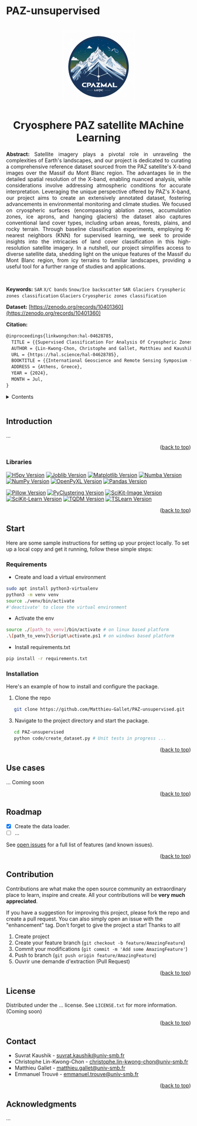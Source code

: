 # PAZ-unsupervised

<!-- PROJECT LOGO -->
<br />
<div align="center">
  <img src="static/logo.png" alt="Logo" width="200">
  </a>
  <h1 align="center">Cryosphere PAZ satellite MAchine Learning</h1>
  <p align="justify">
  <b>
  Abstract:
  </b>
    Satellite imagery plays a pivotal role in unraveling the complexities of Earth's landscapes, and our project is dedicated to curating a comprehensive reference dataset sourced from the PAZ satellite's X-band images over the Massif du Mont Blanc region. The advantages lie in the detailed spatial resolution of the X-band, enabling nuanced analysis, while considerations involve addressing atmospheric conditions for accurate interpretation. Leveraging the unique perspective offered by PAZ's X-band, our project aims to create an extensively annotated dataset, fostering advancements in environmental monitoring and climate studies. We focused on cryospheric surfaces (encompassing ablation zones, accumulation zones, ice aprons, and hanging glaciers) the dataset also captures conventional land cover types, including urban areas, forests, plains, and rocky terrain. Through baseline classification experiments, employing  K-nearest neighbors (KNN) for supervised learning, we seek to provide insights into the intricacies of land cover classification in this high-resolution satellite imagery. In a nutshell, our project simplifies access to diverse satellite data, shedding light on the unique features of the Massif du Mont Blanc region, from icy terrains to familiar landscapes, providing a useful tool for a further range of studies and applications.
  </p>
  <br />
</div>

**Keywords:**
`SAR` `X/C bands` `Snow/Ice backscatter`
`SAR Glaciers Cryospheric zones classification`
`Glaciers` `Cryospheric zones classification`

**Dataset:**
[https://zenodo.org/records/10401360](https://zenodo.org/records/10401360)

**Citation:** 
```latex
@inproceedings{linkwongchon:hal-04628785,
  TITLE = {{Supervised Classification For Analysis Of Cryospheric Zones Using SAR Statistical Timeseries}},
  AUTHOR = {Lin-Kwong-Chon, Christophe and Gallet, Matthieu and Kaushik, Suvrat and Trouv{\'e}, Emmanuel},
  URL = {https://hal.science/hal-04628785},
  BOOKTITLE = {{International Geoscience and Remote Sensing Symposium (IGARSS 2023)}},
  ADDRESS = {Athens, Greece},
  YEAR = {2024},
  MONTH = Jul,
}
```

<!-- TABLE OF CONTENTS -->
<details>
  <summary>Contents</summary>
  <ol>
    <li>
      <a href="#introduction">Introduction</a>
      <ul>
        <li><a href="#libraries">Libraries</a></li>
      </ul>
    </li>
    <li>
      <a href="#démarrage">Start</a>
      <ul>
        <li><a href="#prerequisites">Prerequisites</a></li>
        <li><a href="#installation">Installation</a></li>
      </ul>
    </li>
    <li><a href="#utilisation">Use case</a></li>
    <li><a href="#feuille-de-route">Roadmap</a></li>
    <li><a href="#contribution">Contribution</a></li>
    <li><a href="#license">License</a></li>
    <li><a href="#contact">Contact</a></li>
    <li><a href="#remerciements">Acknowledgments</a></li>
  </ol>
</details>
<br />

<!-- ABOUT THE PROJECT -->
## Introduction
  
...

<p align="right">(<a href="#readme-top">back to top</a>)</p>

### Libraries

[![H5py Version](https://img.shields.io/badge/H5py-latest-blue.svg)](https://docs.h5py.org/en/stable/release.html)
[![Joblib Version](https://img.shields.io/badge/Joblib-latest-blue.svg)](https://joblib.readthedocs.io/en/latest/)
[![Matplotlib Version](https://img.shields.io/badge/Matplotlib-3.3.3-blue.svg)](https://matplotlib.org/stable/users/prev_whats_new/whats_new.3.3.3.html)
[![Numba Version](https://img.shields.io/badge/Numba-latest-blue.svg)](https://numba.pydata.org/numba-doc/latest/release-notes.html)
[![NumPy Version](https://img.shields.io/badge/NumPy-1.23.1-blue.svg)](https://numpy.org/doc/stable/release/1.23.1-notes.html)
[![OpenPyXL Version](https://img.shields.io/badge/OpenPyXL-latest-blue.svg)](https://openpyxl.readthedocs.io/en/stable/)
[![Pandas Version](https://img.shields.io/badge/Pandas-latest-blue.svg)](https://pandas.pydata.org/pandas-docs/stable/whatsnew/index.html)

[![Pillow Version](https://img.shields.io/badge/Pillow-9.0.1-blue.svg)](https://pillow.readthedocs.io/en/stable/releasenotes/9.0.1.html)
[![PyClustering Version](https://img.shields.io/badge/PyClustering-latest-blue.svg)](https://pyclustering.github.io/docs/0.10.1/html/index.html)
[![SciKit-Image Version](https://img.shields.io/badge/SciKit--Image-latest-blue.svg)](https://scikit-image.org/docs/stable/release_notes/0.18.3.html)
[![SciKit-Learn Version](https://img.shields.io/badge/SciKit--Learn-latest-blue.svg)](https://scikit-learn.org/stable/whats_new/v0.24.html)
[![TQDM Version](https://img.shields.io/badge/TQDM-latest-blue.svg)](https://github.com/tqdm/tqdm/releases)
[![TSLearn Version](https://img.shields.io/badge/TSLearn-latest-blue.svg)](https://tslearn.readthedocs.io/en/stable/whats_new/v0.5.html)


<p align="right">(<a href="#readme-top">back to top</a>)</p>

<!-- GETTING STARTED -->
## Start

Here are some sample instructions for setting up your project locally. To set up a local copy and get it running, follow these simple steps:

### Requirements

* Create and load a virtual environment

```sh
sudo apt install python3-virtualenv
python3 -m venv venv
source ./venv/bin/activate
#'deactivate' to close the virtual environment
```

* Activate the env
```sh
source ./[path_to_venv]/bin/activate # on linux based platform
.\[path_to_venv]\Script\activate.ps1 # on windows based platform
```

* Install requirements.txt
```sh
pip install -r requirements.txt
```

### Installation

Here's an example of how to install and configure the package.

1. Clone the repo

```sh
   git clone https://github.com/Matthieu-Gallet/PAZ-unsupervised.git
```

3. Navigate to the project directory and start the package.

```sh
   cd PAZ-unsupervised
   python code/create_dataset.py # Unit tests in progress ...
```

<p align="right">(<a href="#readme-top">back to top</a>)</p>


<!-- USAGE EXAMPLES -->
## Use cases

... Coming soon

<p align="right">(<a href="#readme-top">back to top</a>)</p>

<!-- ROADMAP -->
## Roadmap

* [x] Create the data loader.
* [ ] ...

See [open issues](https://github.com/LE2P/gda-python.git/issues) for a full list of features (and known issues).

<p align="right">(<a href="#readme-top">back to top</a>)</p>

<!-- CONTRIBUTING -->
## Contribution

Contributions are what make the open source community an extraordinary place to learn, inspire and create. All your contributions will be **very much appreciated**.

If you have a suggestion for improving this project, please fork the repo and create a pull request. You can also simply open an issue with the "enhancement" tag.
Don't forget to give the project a star! Thanks to all!

1. Create project
2. Create your feature branch (`git checkout -b feature/AmazingFeature`)
3. Commit your modifications (`git commit -m 'Add some AmazingFeature'`)
4. Push to branch (`git push origin feature/AmazingFeature`)
5. Ouvrir une demande d'extraction (Pull Request)


<p align="right">(<a href="#readme-top">back to top</a>)</p>


<!-- LICENSE -->
## License

Distributed under the ... license. See `LICENSE.txt` for more information. (Coming soon)

<p align="right">(<a href="#readme-top">back to top</a>)</p>

<!-- CONTACT -->
## Contact

- Suvrat Kaushik - <suvrat.kaushik@univ-smb.fr>
- Christophe Lin-Kwong-Chon - <christophe.lin-kwong-chon@univ-smb.fr>
- Matthieu Gallet - <matthieu.gallet@univ-smb.fr>
- Emmanuel Trouvé - <emmanuel.trouve@univ-smb.fr>

<p align="right">(<a href="#readme-top">back to top</a>)</p>

<!-- ACKNOWLEDGMENTS -->
## Acknowledgments

...
